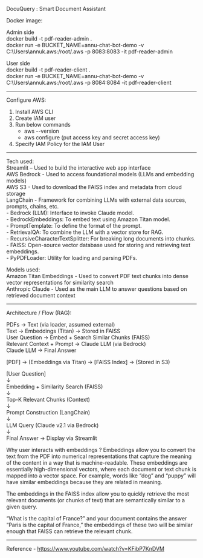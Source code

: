 DocuQuery : Smart Document Assistant                                                                                                                                                      

Docker image:

Admin side                                                                                                                              
docker build -t pdf-reader-admin .                                                                                                                                                      
docker run -e BUCKET_NAME=annu-chat-bot-demo -v C:\Users\annuk\.aws:/root/.aws -p 8083:8083 -it pdf-reader-admin                                                                                                                              

User side                                                                                                                              
docker build -t pdf-reader-client .                                                                                                                              
docker run -e BUCKET_NAME=annu-chat-bot-demo -v C:\Users\annuk\.aws:/root/.aws -p 8084:8084 -it pdf-reader-client                                                                                                                             

--------

Configure AWS:
1. Install AWS CLI                                                                                                                              
2. Create IAM user                                                                                                                              
3. Run below commands                                                                                                                              
   - aws --version                                                                                                                              
   - aws configure (put access key and secret access key)                                                                                                                              
4. Specify IAM Policy for the IAM User                                                                                                                              

----------

Tech used:                                                                                                                              
Streamlit – Used to build the interactive web app interface                                                                                                                                                                               
AWS Bedrock - Used to access foundational models (LLMs and embedding models)                                                                                                                                                                 
AWS S3 - Used to download the FAISS index and metadata from cloud storage                                                                                                                                                                 
LangChain - Framework for combining LLMs with external data sources, prompts, chains, etc.                                                                                                                                                   
       - Bedrock (LLM): Interface to invoke Claude model.                                                                                                                                                                 
       - BedrockEmbeddings: To embed text using Amazon Titan model.                                                                                                                                                                 
       - PromptTemplate: To define the format of the prompt.                                                                                                                                                                 
       - RetrievalQA: To combine the LLM with a vector store for RAG.                                                                                                                                                                 
       - RecursiveCharacterTextSplitter: For breaking long documents into chunks.                                                                                                                                                            
       - FAISS: Open-source vector database used for storing and retrieving text embeddings.                                                                                                                                                  
       - PyPDFLoader: Utility for loading and parsing PDFs.                                                                                                                                                                 

Models used:                                                                                                                                                      
Amazon Titan Embeddings - Used to convert PDF text chunks into dense vector representations for similarity search                                                                                                                            
Anthropic Claude - Used as the main LLM to answer questions based on retrieved document context

----------

Architecture / Flow (RAG):

PDFs → Text (via loader, assumed external)                                                                                                                                                                                 
Text → Embeddings (Titan) → Stored in FAISS                                                                                                                                                                                 
User Question → Embed + Search Similar Chunks (FAISS)                                                                                                                                                                                 
Relevant Context + Prompt → Claude LLM (via Bedrock)                                                                                                                                                                                 
Claude LLM → Final Answer                                                                                                                                                                                 
                                                                                                                                                                                                                                                                                                                                                                  
[PDF] → (Embeddings via Titan) → [FAISS Index] → (Stored in S3)                                                                                                                                                                               

[User Question]                                                                                                                                                                                 
    ↓                                                                                                                                                                                 
Embedding + Similarity Search (FAISS)                                                                                                                                                                                 
    ↓                                                                                                                                                                                 
Top-K Relevant Chunks (Context)                                                                                                                                                                                 
    ↓                                                                                                                                                                                 
Prompt Construction (LangChain)                                                                                                                                                                                 
    ↓                                                                                                                                                                                 
LLM Query (Claude v2.1 via Bedrock)                                                                                                                                                                                                                                                                                                                                                                  
    ↓                                                                                                                                                                                 
Final Answer → Display via Streamlit                                                                                                                                                                                 


Why user interacts with embeddings ?
Embeddings allow you to convert the text from the PDF into numerical representations that capture the meaning of the content in a way that is machine-readable.
These embeddings are essentially high-dimensional vectors, where each document or text chunk is mapped into a vector space.
For example, words like “dog” and “puppy” will have similar embeddings because they are related in meaning.

The embeddings in the FAISS index allow you to quickly retrieve the most relevant documents (or chunks of text) that are semantically similar to a given query.

“What is the capital of France?” and your document contains the answer “Paris is the capital of France,”
the embeddings of these two will be similar enough that FAISS can retrieve the relevant chunk.

----------

Reference - https://www.youtube.com/watch?v=KFibP7KnDVM
